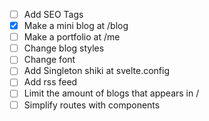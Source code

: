 - [ ] Add SEO Tags
- [x] Make a mini blog at /blog
- [ ] Make a portfolio at /me
- [ ] Change blog styles
- [ ] Change font
- [ ] Add Singleton shiki at svelte.config
- [ ] Add rss feed
- [ ] Limit the amount of blogs that appears in /
- [ ] Simplify routes with components
